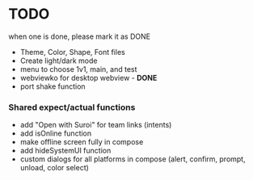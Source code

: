 # TODO
when one is done, please mark it as DONE

* Theme, Color, Shape, Font files
* Create light/dark mode
* menu to choose 1v1, main, and test
* webviewko for desktop webview - **DONE**
* port shake function
### Shared expect/actual functions
* add "Open with Suroi" for team links (intents)
* add isOnline function
* make offline screen fully in compose
* add hideSystemUI function
* custom dialogs for all platforms in compose (alert, confirm, prompt, unload, color select)